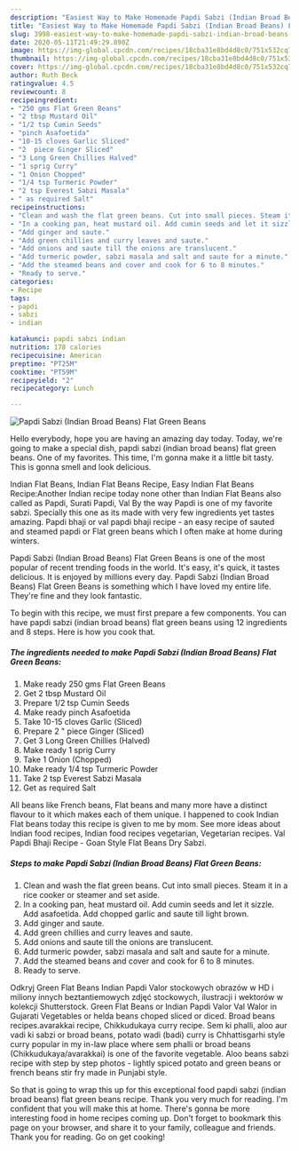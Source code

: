 ```yaml
---
description: "Easiest Way to Make Homemade Papdi Sabzi (Indian Broad Beans) Flat Green Beans"
title: "Easiest Way to Make Homemade Papdi Sabzi (Indian Broad Beans) Flat Green Beans"
slug: 3998-easiest-way-to-make-homemade-papdi-sabzi-indian-broad-beans-flat-green-beans
date: 2020-05-11T21:49:29.890Z
image: https://img-global.cpcdn.com/recipes/18cba31e8bd4d8c0/751x532cq70/papdi-sabzi-indian-broad-beans-flat-green-beans-recipe-main-photo.jpg
thumbnail: https://img-global.cpcdn.com/recipes/18cba31e8bd4d8c0/751x532cq70/papdi-sabzi-indian-broad-beans-flat-green-beans-recipe-main-photo.jpg
cover: https://img-global.cpcdn.com/recipes/18cba31e8bd4d8c0/751x532cq70/papdi-sabzi-indian-broad-beans-flat-green-beans-recipe-main-photo.jpg
author: Ruth Beck
ratingvalue: 4.5
reviewcount: 8
recipeingredient:
- "250 gms Flat Green Beans"
- "2 tbsp Mustard Oil"
- "1/2 tsp Cumin Seeds"
- "pinch Asafoetida"
- "10-15 cloves Garlic Sliced"
- "2  piece Ginger Sliced"
- "3 Long Green Chillies Halved"
- "1 sprig Curry"
- "1 Onion Chopped"
- "1/4 tsp Turmeric Powder"
- "2 tsp Everest Sabzi Masala"
- " as required Salt"
recipeinstructions:
- "Clean and wash the flat green beans. Cut into small pieces. Steam it in a rice cooker or steamer and set aside."
- "In a cooking pan, heat mustard oil. Add cumin seeds and let it sizzle. Add asafoetida. Add chopped garlic and saute till light brown."
- "Add ginger and saute."
- "Add green chillies and curry leaves and saute."
- "Add onions and saute till the onions are translucent."
- "Add turmeric powder, sabzi masala and salt and saute for a minute."
- "Add the steamed beans and cover and cook for 6 to 8 minutes."
- "Ready to serve."
categories:
- Recipe
tags:
- papdi
- sabzi
- indian

katakunci: papdi sabzi indian 
nutrition: 178 calories
recipecuisine: American
preptime: "PT25M"
cooktime: "PT59M"
recipeyield: "2"
recipecategory: Lunch

---
```



![Papdi Sabzi (Indian Broad Beans) Flat Green Beans](https://img-global.cpcdn.com/recipes/18cba31e8bd4d8c0/751x532cq70/papdi-sabzi-indian-broad-beans-flat-green-beans-recipe-main-photo.jpg)

Hello everybody, hope you are having an amazing day today. Today, we're going to make a special dish, papdi sabzi (indian broad beans) flat green beans. One of my favorites. This time, I'm gonna make it a little bit tasty. This is gonna smell and look delicious.

Indian Flat Beans, Indian Flat Beans Recipe, Easy Indian Flat Beans Recipe:Another Indian recipe today none other than Indian Flat Beans also called as Papdi, Surati Papdi, Val By the way Papdi is one of my favorite sabzi. Specially this one as its made with very few ingredients yet tastes amazing. Papdi bhaji or val papdi bhaji recipe - an easy recipe of sauted and steamed papdi or Flat green beans which I often make at home during winters.

Papdi Sabzi (Indian Broad Beans) Flat Green Beans is one of the most popular of recent trending foods in the world. It's easy, it's quick, it tastes delicious. It is enjoyed by millions every day. Papdi Sabzi (Indian Broad Beans) Flat Green Beans is something which I have loved my entire life. They're fine and they look fantastic.


To begin with this recipe, we must first prepare a few components. You can have papdi sabzi (indian broad beans) flat green beans using 12 ingredients and 8 steps. Here is how you cook that.

<!--inarticleads1-->

##### The ingredients needed to make Papdi Sabzi (Indian Broad Beans) Flat Green Beans:

1. Make ready 250 gms Flat Green Beans
1. Get 2 tbsp Mustard Oil
1. Prepare 1/2 tsp Cumin Seeds
1. Make ready pinch Asafoetida
1. Take 10-15 cloves Garlic (Sliced)
1. Prepare 2 &#34; piece Ginger (Sliced)
1. Get 3 Long Green Chillies (Halved)
1. Make ready 1 sprig Curry
1. Take 1 Onion (Chopped)
1. Make ready 1/4 tsp Turmeric Powder
1. Take 2 tsp Everest Sabzi Masala
1. Get  as required Salt


All beans like French beans, Flat beans and many more have a distinct flavour to it which makes each of them unique. I happened to cook Indian Flat beans today this recipe is given to me by mom. See more ideas about Indian food recipes, Indian food recipes vegetarian, Vegetarian recipes. Val Papdi Bhaji Recipe - Goan Style Flat Beans Dry Sabzi. 

<!--inarticleads2-->

##### Steps to make Papdi Sabzi (Indian Broad Beans) Flat Green Beans:

1. Clean and wash the flat green beans. Cut into small pieces. Steam it in a rice cooker or steamer and set aside.
1. In a cooking pan, heat mustard oil. Add cumin seeds and let it sizzle. Add asafoetida. Add chopped garlic and saute till light brown.
1. Add ginger and saute.
1. Add green chillies and curry leaves and saute.
1. Add onions and saute till the onions are translucent.
1. Add turmeric powder, sabzi masala and salt and saute for a minute.
1. Add the steamed beans and cover and cook for 6 to 8 minutes.
1. Ready to serve.


Odkryj Green Flat Beans Indian Papdi Valor stockowych obrazów w HD i miliony innych beztantiemowych zdjęć stockowych, ilustracji i wektorów w kolekcji Shutterstock. Green Flat Beans or Indian Papdi Valor Val Walor in Gujarati Vegetables or helda beans choped sliced or diced. Broad beans recipes.avarakkai recipe, Chikkudukaya curry recipe. Sem ki phalli, aloo aur vadi ki sabzi or broad beans, potato wadi (badi) curry is Chhattisgarhi style curry popular in my in-law place where sem phalli or broad beans (Chikkudukaya/avarakkai) is one of the favorite vegetable. Aloo beans sabzi recipe with step by step photos - lightly spiced potato and green beans or french beans stir fry made in Punjabi style. 

So that is going to wrap this up for this exceptional food papdi sabzi (indian broad beans) flat green beans recipe. Thank you very much for reading. I'm confident that you will make this at home. There's gonna be more interesting food in home recipes coming up. Don't forget to bookmark this page on your browser, and share it to your family, colleague and friends. Thank you for reading. Go on get cooking!
